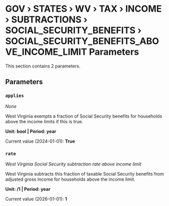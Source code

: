 # GOV › STATES › WV › TAX › INCOME › SUBTRACTIONS › SOCIAL_SECURITY_BENEFITS › SOCIAL_SECURITY_BENEFITS_ABOVE_INCOME_LIMIT Parameters

This section contains 2 parameters.

## Parameters

### `applies`
*None*

West Virginia exempts a fraction of Social Security benefits for households above the income limits if this is true.

**Unit: bool | Period: year**

Current value (2024-01-01): **True**


### `rate`
*West Virginia Social Security subtraction rate above income limit*

West Virginia subtracts this fraction of taxable Social Security benefits from adjusted gross income for households above the income limit.

**Unit: /1 | Period: year**

Current value (2026-01-01): **1**

